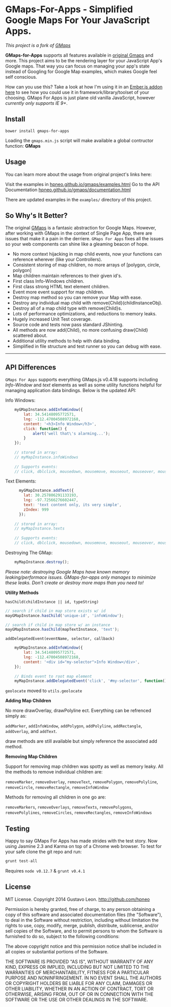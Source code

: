 GMaps-For-Apps - Simplified Google Maps For Your JavaScript Apps.
==================================================================
*This project is a fork of [GMaps](https://github.com/hpneo/gmaps)*

**GMaps-for-Apps** supports all features available in [original Gmaps](http://hpneo.github.com/gmaps/) and more.  This project aims to be the rendering layer for your JavaScript App's Google maps.  That way you can focus on managing your app's state instead of Googling for Google Map examples, which makes Google feel self conscious.

How can you use this?  Take a look at how I'm using it in an [Ember.js addon here](https://github.com/Matt-Jensen/ember-cli-g-maps) to see how you could use it in framework/library/toolset of your choosing. GMaps For Apps is just plane old vanilla JavaScript, however _currently only supports IE 9+_.

Install
--------------------
`bower install gmaps-for-apps`

Loading the `gmaps.min.js` script will make available a global contructor function: **GMaps** 

Usage
-------
You can learn more about the usage from original project's links here:

Visit the examples in [hpneo.github.io/gmaps/examples.html](http://hpneo.github.io/gmaps/examples.html)
Go to the API Documentation [hpneo.github.io/gmaps/documentation.html](http://hpneo.github.io/gmaps/documentation.html)

There are updated examples in the `examples/` directory of this project.

So Why's It Better?
---------------------

The original [GMaps](https://github.com/hpneo/gmaps) is a fantasic abstraction for Google Maps. However, after working with GMaps in the context of Single Page App, there are issues that make it a pain in the derriere.  `GMaps For Apps` fixes all the issues so your web components can shine like a gleaming beacon of hope.

- No more context hijacking in map child events, now your functions can reference wherever (like your Controllers).
- Consistent storing of map children, no more arrays of [polygon, circle, polygon]
- Map children maintain references to their given id's.
- First class Info-Windows children.
- First class strong HTML text element children.
- Event more event support for map children.
- Destroy map method so you can remove your Map with ease.
- Destroy any individual map child with remove{Child}(childInstanceObj).
- Destroy all of a map child type with remove{Child}s.
- Lots of performance optimizations, and reductions to memory leaks.
- Hugely increased Unit Test coverage.
- Source code and tests now pass standard JShinting.
- All methods are now add{Child}, no more confusing draw{Child} scattered about.
- Additional utility methods to help with data binding.
- Simplified in file structure and test runner so you can debug with ease.
---

API Differences
-----------------

`GMaps For Apps` supports everything GMaps.js v0.4.18 supports including *Info-Window* and *text* elements as well as some utility functions helpful for managing application data bindings.  Below is the updated API:

Info Windows:
```js
    myGMapInstance.addInfoWindow({
        lat: 34.54148095772571,
        lng: -112.47004508972168,
        content: '<h3>Info Window</h3>',
        click: function() {
            alert('well that\'s alarming...');
        }
    });
    
    // stored in array:
    // myMapInstance.infoWindows
    
    // Supports events:
    // click, dblclick, mousedown, mousemove, mouseout, mouseover, mouseup, rightclick
```

Text Elements:
```js
      myGMapInstance.addText({
        lat: 30.257806291133193,
        lng: -97.72566276602447,
        text: 'text content only, its very simple',
        zIndex: 999
      });
      
    // stored in array:
    // myMapInstance.texts
    
    // Supports events:
    // click, dblclick, mousedown, mousemove, mouseout, mouseover, mouseup, rightclick
```

Destroying The GMap:
```js
    myMapInstance.destroy();
```
*Please note: destroying Google Maps have known memory leaking/performace issues.  GMaps-for-apps only manages to minimize these leaks.  Don't create or destroy more maps than you need to!*

**Utility Methods**

`hasChild(childInstance || id, typeString)`
```js
// search if child in map store exists w/ id
mayGMapInstance.hasChild('unique-id', 'infoWindow');

// search if child in map store w/ an instance
mayGMapInstance.hasChild(mapTextInstance, 'text');
```

`addDelegatedEvent(eventName, selector, callback)`
```js
    myGMapInstance.addInfoWindow({
        lat: 34.54148095772571,
        lng: -112.47004508972168,
        content: '<div id="my-selector">Info Window</div>',
    });
    
    // Binds event to root map element
    myMapInstance.addDelegatedEvent('click', '#my-selector', function() { console.log('delegate'); });
```

`geolocate` moved to `utils.geolocate`

**Adding Map Children**

No more drawOverlay, drawPolyline ect.  Everything can be refrenced simply as:

`addMarker`, `addInfoWindow`, `addPolygon`, `addPolyline`, `addRectangle`, `addOverlay`, and `addText`.

draw methods are still available but simply reference the associated add method.

**Removing Map Children**

Support for removing map children was spotty as well as memory leaky. All the methods to remove individual children are:

`removeMarker`, `removeOverlay`, `removeText`, `removePolygon`, `removePolyline`, `removeCircle`, `removeRectangle`, `removeInfoWindow`
    
Methods for removing all children in one go are:

`removeMarkers`, `removeOverlays`, `removeTexts`, `removePolygons`, `removePolylines`, `removeCircles`, `removeRectangles`, `removeInfoWindows`

Testing
---------
Happy to say GMaps For Apps has made strides with the test story.  Now using Jasmine 2.3 and Karma on top of a Chrome web browser. To test for your safe clone the git repo and run:

```js
grunt test-all
```
Requires `node v0.12.7` & `grunt v0.4.1`


License
---------
MIT License. Copyright 2014 Gustavo Leon. http://github.com/hpneo

Permission is hereby granted, free of charge, to any
person obtaining a copy of this software and associated
documentation files (the "Software"), to deal in the
Software without restriction, including without limitation
the rights to use, copy, modify, merge, publish,
distribute, sublicense, and/or sell copies of the
Software, and to permit persons to whom the Software is
furnished to do so, subject to the following conditions:

The above copyright notice and this permission notice
shall be included in all copies or substantial portions of
the Software.

THE SOFTWARE IS PROVIDED "AS IS", WITHOUT WARRANTY OF ANY
KIND, EXPRESS OR IMPLIED, INCLUDING BUT NOT LIMITED TO THE
WARRANTIES OF MERCHANTABILITY, FITNESS FOR A PARTICULAR
PURPOSE AND NONINFRINGEMENT. IN NO EVENT SHALL THE AUTHORS
OR COPYRIGHT HOLDERS BE LIABLE FOR ANY CLAIM, DAMAGES OR
OTHER LIABILITY, WHETHER IN AN ACTION OF CONTRACT, TORT OR
OTHERWISE, ARISING FROM, OUT OF OR IN CONNECTION WITH THE
SOFTWARE OR THE USE OR OTHER DEALINGS IN THE SOFTWARE.
